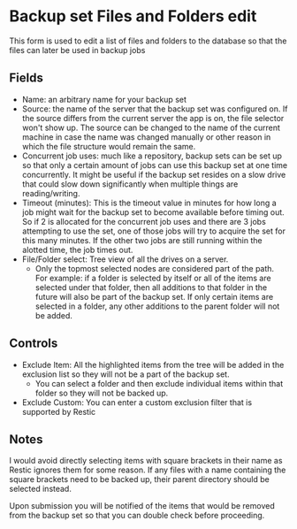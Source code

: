 # Backup set Files and Folders edit

This form is used to edit a list of files and folders to the database so that the files can later be used in backup jobs

## Fields

* Name: an arbitrary name for your backup set
* Source: the name of the server that the backup set was configured on. If the source differs from the current server the app is on, the file selector won't show up. The source can be changed to the name of the current machine in case the name was changed manually or other reason in which the file structure would remain the same.
* Concurrent job uses: much like a repository, backup sets can be set up so that only a certain amount of jobs can use this backup set at one time concurrently. It might be useful if the backup set resides on a slow drive that could slow down significantly when multiple things are reading/writing.
* Timeout (minutes): This is the timeout value in minutes for how long a job might wait for the backup set to become available before timing out. So if 2 is allocated for the concurrent job uses and there are 3 jobs attempting to use the set, one of those jobs will try to acquire the set for this many minutes. If the other two jobs are still running within the alotted time, the job times out.
* File/Folder select: Tree view of all the drives on a server. 
  * Only the topmost selected nodes are considered part of the path. For example: if a folder is selected by itself or all of the items are selected under that folder, then all additions to that folder in the future will also be part of the backup set. If only certain items are selected in a folder, any other additions to the parent folder will not be added.

## Controls

* Exclude Item: All the highlighted items from the tree will be added in the exclusion list so they will not be a part of the backup set.
  * You can select a folder and then exclude individual items within that folder so they will not be backed up.
* Exclude Custom: You can enter a custom exclusion filter that is supported by Restic

## Notes

I would avoid directly selecting items with square brackets in their name as Restic ignores them for some reason. If any files with a name containing the square brackets need to be backed up, their parent directory should be selected instead.

Upon submission you will be notified of the items that would be removed from the backup set so that you can double check before proceeding.

